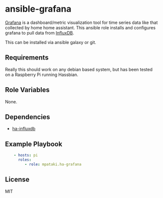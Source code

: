 # ansible-grafana

[Grafana](https://grafana.com/) is a dashboard/metric visualization tool for time series data like that collected by home home assistant. This ansible role installs and configures grafana to pull data from [InfluxDB](https://www.influxdata.com/).

This can be installed via ansible galaxy or git.

## Requirements

Really this should work on any debian based system, but has been tested on a Raspberry Pi running Hassbian.

## Role Variables

None.

## Dependencies

- [ha-influxdb](https://github.com/mpataki/ansible-ha-influxd://github.com/mpataki/ansible-ha-influxdb)

## Example Playbook

```yml
    - hosts: pi
      roles:
         - role: mpataki.ha-grafana
```

## License

MIT

